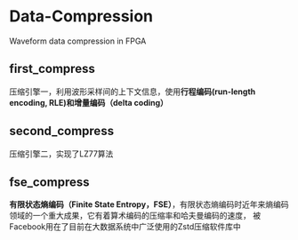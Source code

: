 # Data-Compression
Waveform data compression in FPGA

## first_compress
压缩引擎一，利用波形采样间的上下文信息，使用**行程编码(run-length encoding, RLE)**和增量编码**（delta coding）**

## second_compress
压缩引擎二，实现了LZ77算法

## fse_compress
**有限状态熵编码（Finite State Entropy，FSE）**，有限状态熵编码时近年来熵编码领域的一个重大成果，它有着算术编码的压缩率和哈夫曼编码的速度，
被Facebook用在了目前在大数据系统中广泛使用的Zstd压缩软件库中
